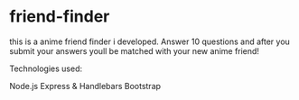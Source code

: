 # friend-finder

this is a anime friend finder i developed. Answer 10 questions and after you submit your answers youll be matched with your new anime friend!

Technologies used:

Node.js
Express & Handlebars
Bootstrap
